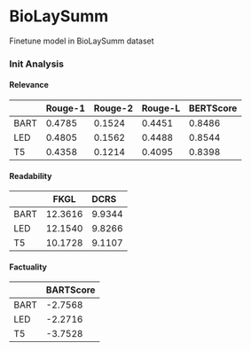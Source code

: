 # BioLaySumm
Finetune model in BioLaySumm dataset
### Init Analysis
#### Relevance
|        | Rouge-1 | Rouge-2 | Rouge-L | BERTScore |
|:------ |:------- | ------- |:------- |:--------- |
| BART | 0.4785  | 0.1524  | 0.4451  | 0.8486    |
| LED | 0.4805  | 0.1562  | 0.4488  | 0.8544    |
| T5   | 0.4358  | 0.1214  | 0.4095  | 0.8398    |
#### Readability
|        | FKGL    | DCRS    |
|:------ | ------- |:------- |
| BART | 12.3616 | 9.9344  |
| LED | 12.1540 | 9.8266  |
| T5   | 10.1728 | 9.1107  |
#### Factuality
|        | BARTScore |
|:------ |:--------- |
| BART | -2.7568   |
| LED | -2.2716   |
| T5   | -3.7528   |

